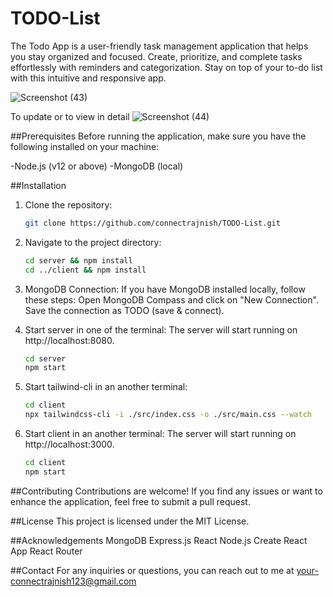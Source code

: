 # TODO-List
The Todo App is a user-friendly task management application that helps you stay organized and focused. Create, prioritize, and complete tasks effortlessly with reminders and categorization. Stay on top of your to-do list with this intuitive and responsive app.

![Screenshot (43)](https://github.com/connectrajnish/TODO-List/assets/82881088/de3a47e2-eb59-4766-a030-6ea94ddecc55)

To update or to view in detail
![Screenshot (44)](https://github.com/connectrajnish/TODO-List/assets/82881088/16581bc1-0f3d-40e1-8a8f-8353cee3c095)

##Prerequisites
Before running the application, make sure you have the following installed on your machine:

-Node.js (v12 or above)
-MongoDB (local)

##Installation
1. Clone the repository:
   ```bash
   git clone https://github.com/connectrajnish/TODO-List.git
   
2. Navigate to the project directory:
    ```bash
    cd server && npm install
    cd ../client && npm install
    
3. MongoDB Connection:
    If you have MongoDB installed locally, follow these steps:
      Open MongoDB Compass and click on "New Connection".
      Save the connection as TODO (save & connect).

3. Start server in one of the terminal:
    The server will start running on http://localhost:8080.
    ```bash
    cd server 
    npm start
 4. Start tailwind-cli in an another terminal:
    ```bash
    cd client 
    npx tailwindcss-cli -i ./src/index.css -o ./src/main.css --watch
 5. Start client in an another terminal:
    The server will start running on http://localhost:3000.
    ```bash
    cd client 
    npm start

##Contributing
Contributions are welcome! If you find any issues or want to enhance the application, feel free to submit a pull request. 

##License
This project is licensed under the MIT License.

##Acknowledgements
MongoDB
Express.js
React
Node.js
Create React App
React Router

##Contact
For any inquiries or questions, you can reach out to me at your-connectrajnish123@gmail.com
